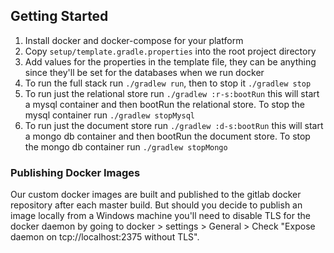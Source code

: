 ## Getting Started
1. Install docker and docker-compose for your platform
1. Copy `setup/template.gradle.properties` into the root project directory
1. Add values for the properties in the template file, they can be anything since they'll be set for the databases when we run docker
1. To run the full stack run `./gradlew run`, then to stop it `./gradlew stop`
1. To run just the relational store run `./gradlew :r-s:bootRun` this will start a mysql container and then bootRun the relational store. To stop the mysql container run `./gradlew stopMysql`
1. To run just the document store run `./gradlew :d-s:bootRun` this will start a mongo db container and then bootRun the document store. To stop the mongo db container run `./gradlew stopMongo`


### Publishing Docker Images
Our custom docker images are built and published to the gitlab docker repository after each master build. But should you decide to publish an image locally from a Windows machine you'll need to disable TLS for the docker daemon by going to docker > settings > General > Check "Expose daemon on tcp://localhost:2375 without TLS". 